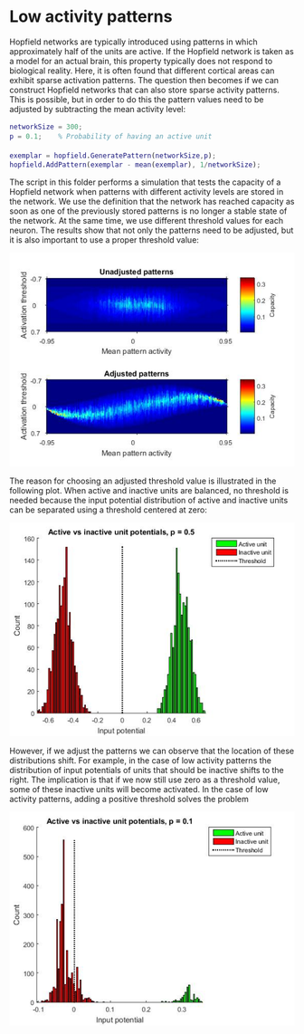 # Low activity patterns
Hopfield networks are typically introduced using patterns in which approximately half of the units are active. If the Hopfield network is taken as a model for an actual brain, this property typically does not respond to biological reality. Here, it is often found that different cortical areas can exhibit sparse activation patterns. The question then becomes if we can construct Hopfield networks that can also store sparse activity patterns. This is possible, but in order to do this the pattern values need to be adjusted by subtracting the mean activity level:

```matlab
networkSize = 300;
p = 0.1;	% Probability of having an active unit

exemplar = hopfield.GeneratePattern(networkSize,p);
hopfield.AddPattern(exemplar - mean(exemplar), 1/networkSize);
```

The script in this folder performs a simulation that tests the capacity of a Hopfield network when patterns with different activity levels are stored in the network. We use the definition that the network has reached capacity as soon as one of the previously stored patterns is no longer a stable state of the network. At the same time, we use different threshold values for each neuron. The results show that not only the patterns need to be adjusted, but it is also important to use a proper threshold value:

![Concept learning](/LowActivity/adjustedPatterns.jpg?raw=true)

The reason for choosing an adjusted threshold value is illustrated in the following plot. When active and inactive units are balanced, no threshold is needed because the input potential distribution of active and inactive units can be separated using a threshold centered at zero:

![Concept learning](/LowActivity/thresholdp5.jpg?raw=true)

However, if we adjust the patterns we can observe that the location of these distributions shift. For example, in the case of low activity patterns the distribution of input potentials of units that should be inactive shifts to the right. The implication is that if we now still use zero as a threshold value, some of these inactive units will become activated. In the case of low activity patterns, adding a positive threshold solves the problem

![Concept learning](/LowActivity/thresholdp1.jpg?raw=true)